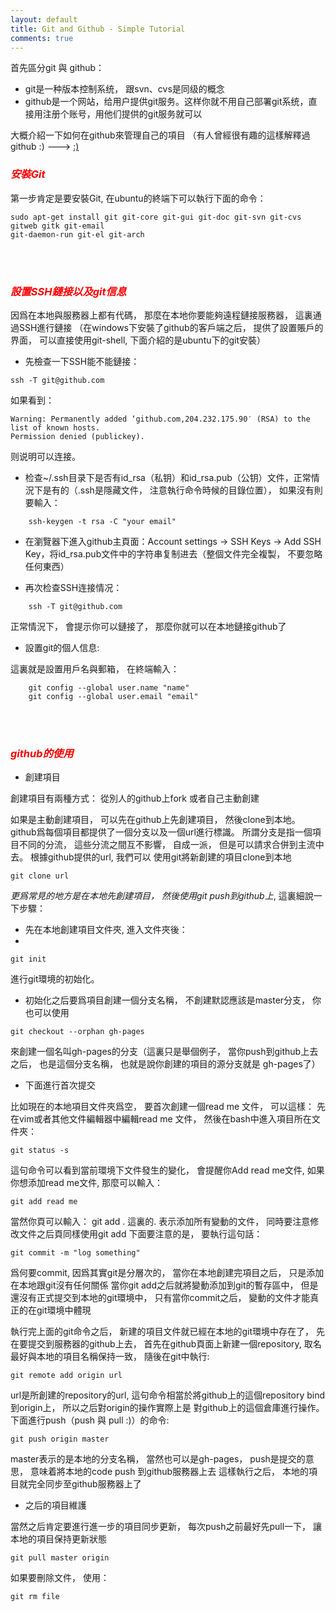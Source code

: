 ```yaml
---
layout: default
title: Git and Github - Simple Tutorial
comments: true
---
```


首先區分git 與 github：

* git是一种版本控制系统， 跟svn、cvs是同级的概念
* github是一个网站，给用户提供git服务。这样你就不用自己部署git系统，直接用注册个账号，用他们提供的git服务就可以

大概介紹一下如何在github來管理自己的項目
（有人曾經很有趣的這樣解釋過github :)  ---> [:)](http://www.zhihu.com/question/20070065)

### <font color="red"> *安裝Git* </font>

第一步肯定是要安裝Git,  在ubuntu的終端下可以執行下面的命令：

```
sudo apt-get install git git-core git-gui git-doc git-svn git-cvs gitweb gitk git-email 
git-daemon-run git-el git-arch
```

<br/><br/>
### <font color="red"> *設置SSH鏈接以及git信息* </font>

因爲在本地與服務器上都有代碼， 那麼在本地你要能夠遠程鏈接服務器， 這裏通過SSH進行鏈接
（在windows下安裝了github的客戶端之后， 提供了設置賬戶的界面， 可以直接使用git-shell, 下面介紹的是ubuntu下的git安裝）

* 先檢查一下SSH能不能鏈接：

```
ssh -T git@github.com  
```

如果看到：

```
Warning: Permanently added ‘github.com,204.232.175.90′ (RSA) to the list of known hosts.  
Permission denied (publickey).  
```
则说明可以连接。


* 检查~/.ssh目录下是否有id_rsa（私钥）和id_rsa.pub（公钥）文件，正常情況下是有的（.ssh是隱藏文件， 注意執行命令時候的目錄位置）， 如果沒有則要輸入：

```
    ssh-keygen -t rsa -C "your email"  
```

* 在瀏覽器下進入github主頁面：Account settings -> SSH Keys -> Add SSH Key，将id_rsa.pub文件中的字符串复制进去（整個文件完全複製， 不要忽略任何東西）

* 再次检查SSH连接情况：

```
    ssh -T git@github.com  
```
正常情況下， 會提示你可以鏈接了， 那麼你就可以在本地鏈接github了

* 設置git的個人信息:

這裏就是設置用戶名與郵箱， 在終端輸入：

```
    git config --global user.name "name"  
    git config --global user.email "email"   
```
    
<br/> <br/>
### <font color="red"> *github的使用* </font>

* 創建項目

創建項目有兩種方式： 從別人的github上fork 或者自己主動創建

如果是主動創建項目， 可以先在github上先創建項目， 然後clone到本地。 github爲每個項目都提供了一個分支以及一個url進行標識。
所謂分支是指一個項目不同的分流， 這些分流之間互不影響， 自成一派， 但是可以請求合併到主流中去。 根據github提供的url, 我們可以
使用git將新創建的項目clone到本地

```
git clone url
```

*更爲常見的地方是在本地先創建項目， 然後使用git push到github上*, 這裏細說一下步驟：

* 先在本地創建項目文件夾, 進入文件夾後：
* 

```
git init
```
進行git環境的初始化。 


* 初始化之后要爲項目創建一個分支名稱， 不創建默認應該是master分支， 你也可以使用

```
git checkout --orphan gh-pages
```
來創建一個名叫gh-pages的分支（這裏只是舉個例子， 當你push到github上去之后， 也是這個分支名稱， 也就是說你創建的項目的源分支就是
gh-pages了）

* 下面進行首次提交

比如現在的本地項目文件夾爲空， 要首次創建一個read me 文件， 可以這樣：
先在vim或者其他文件編輯器中編輯read me 文件， 然後在bash中進入項目所在文件夾：

```
git status -s
```
這句命令可以看到當前環境下文件發生的變化， 會提醒你Add read me文件, 如果你想添加read me文件, 那麼可以輸入：

```
git add read me
```
當然你頁可以輸入： git add .   這裏的. 表示添加所有變動的文件， 同時要注意修改文件之后頁同樣使用git add
下面要注意的是， 要執行這句話：

```
git commit -m "log something"
```
爲何要commit, 因爲其實git是分層次的， 當你在本地創建完項目之后， 只是添加在本地跟git沒有任何關係
當你git add之后就將變動添加到git的暫存區中， 但是還沒有正式提交到本地的git環境中， 只有當你commit之后， 變動的文件才能真正的在git環境中體現

執行完上面的git命令之后， 新建的項目文件就已經在本地的git環境中存在了， 先在要提交到服務器的github上去， 首先在github頁面上新建一個repository, 取名最好與本地的項目名稱保持一致， 隨後在git中執行:

```
git remote add origin url
```
url是所創建的repository的url, 這句命令相當於將github上的這個repository bind到origin上， 所以之后對origin的操作實際上是
對github上的這個倉庫進行操作。 下面進行push（push 與 pull :)）的命令:

```
git push origin master
```
master表示的是本地的分支名稱， 當然也可以是gh-pages， push是提交的意思， 意味着將本地的code push 到github服務器上去
這樣執行之后， 本地的項目就完全同步至github服務器上了
<br/>

* 之后的項目維護

當然之后肯定要進行進一步的項目同步更新， 每次push之前最好先pull一下， 讓本地的項目保持更新狀態

``` 
git pull master origin
```

如果要刪除文件， 使用：

```
git rm file
```



